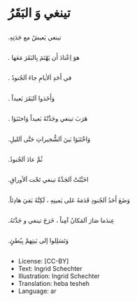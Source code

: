 # تينغي وَ البَقَرُ

##
 .تينغي يَعيشُ مع جَدَتِهِ

##
 . هوَ اِعْتادَ أَن يَهْتَمَ بِالبَقَرَ مَعَها 

##
  . في أَحَدِ اَلأيامِ جاءَ اَلجُنودُ 

##
 . وَأَخَذوا اَلبَقَرَ بَعيداً

##
 . هَرَبَ تينغي وجَدَّتُهُ  بَعيداً وَاختَبَؤا

##
  .وَاخْتَبَؤا بَينَ اَلشُّجيراتِ حَتَّى اَلليلِ

##
 .ثُمَّ عادَ اَلجُنودُ 

##
  .اخَبَّئَتْ اَلجَدَّةُ تينغي تَحْت اَلأوراقِ

##
 .وَضَعَ أَحَدُ اَلجُنودِ قَدَمَهُ عَلى يَمينِهِ ، لَكِنَّهُ بَقيَ هادِئاً

##
 .عِندَما صَارَ اَلمَكانُ آمِناً ، خَرَجَ تينغي و جَدَّتَهُ 

##
 .وَتَسَلِلوا إلى بَيتِهمْ بِبُطئٍ 

##
* License: [CC-BY]
* Text: Ingrid Schechter
* Illustration: Ingrid Schechter
* Translation: heba tesheh
* Language: ar
